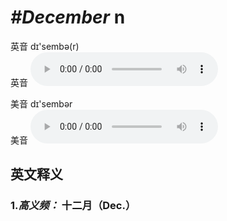 # ***\#December*** n
英音 dɪ'sembə(r)  
英音
<audio src="./media/December1.aac" controls="controls"></audio>

美音 dɪ'sembər  
美音
<audio src="./media/December.aac" controls="controls"></audio>



  

英文释义
---
### 1.*高义频：* **十二月（Dec.）**  


